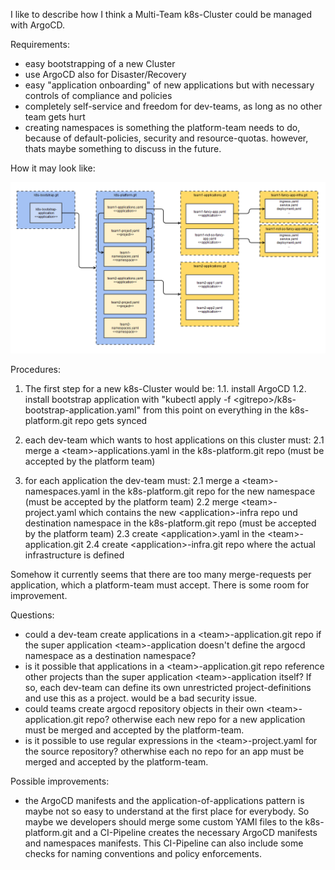 I like to describe how I think a Multi-Team k8s-Cluster could be managed with ArgoCD.

Requirements:

- easy bootstrapping of a new Cluster
- use ArgoCD also for Disaster/Recovery
- easy "application onboarding" of new applications but with necessary controls of compliance and policies
- completely self-service and freedom for dev-teams, as long as no other team gets hurt
- creating namespaces is something the platform-team needs to do, because of default-policies, security and resource-quotas. however, thats maybe something to discuss in the future.

How it may look like:

![argocd structure](/argocd_objects_repos.png?raw=true "argocd structure")

Procedures:

1. The first step for a new k8s-Cluster would be:
  1.1. install ArgoCD
  1.2. install bootstrap application with "kubectl apply -f \<gitrepo\>/k8s-bootstrap-application.yaml"
  from this point on everything in the k8s-platform.git repo gets synced
  
2. each dev-team which wants to host applications on this cluster must:
  2.1 merge a \<team\>-applications.yaml in the k8s-platform.git repo (must be accepted by the platform team)
  
3. for each application the dev-team must:
  2.1 merge a \<team\>-namespaces.yaml in the k8s-platform.git repo for the new namespace (must be accepted by the platform team)
  2.2 merge \<team\>-project.yaml which contains the new \<application\>-infra repo und destination namespace in the k8s-platform.git repo  (must be accepted by the platform team)
  2.3 create \<application\>.yaml in the \<team\>-application.git
  2.4 create \<application\>-infra.git repo where the actual infrastructure is defined

Somehow it currently seems that there are too many merge-requests per application, which a platform-team must accept. There is some room for improvement.

Questions:

- could a dev-team create applications in a \<team\>-application.git repo if the super application \<team\>-application doesn't define the argocd namespace as a destination namespace?
- is it possible that applications in a \<team\>-application.git repo reference other projects than the super application \<team\>-application itself? If so, each dev-team can define its own unrestricted project-definitions and use this as a project. would be a bad security issue.
- could teams create argocd repository objects in their own \<team\>-application.git repo? otherwise each new repo for a new application must be merged and accepted by the platform-team.
- is it possible to use regular expressions in the \<team\>-project.yaml for the source repository? otherwhise each no repo for an app must be merged and accepted by the platform-team.
  
Possible improvements:

- the ArgoCD manifests and the application-of-applications pattern is maybe not so easy to understand at the first place for everybody. So maybe we developers should merge some custom YAMl files to the k8s-platform.git and a CI-Pipeline creates the necessary ArgoCD manifests and namespaces manifests. This CI-Pipeline can also include some checks for naming conventions and policy enforcements.
